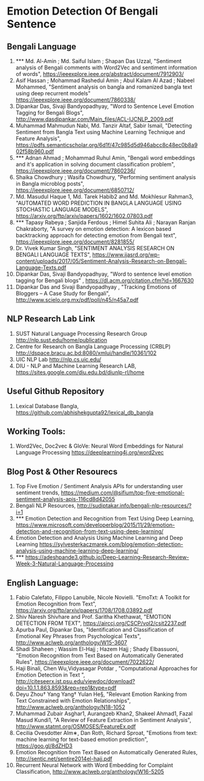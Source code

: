 # Emotion Detection Of Bengali Sentence

## Bengali Language
1. *** Md. Al-Amin ;  Md. Saiful Islam ;  Shapan Das Uzzal, "Sentiment analysis of Bengali comments with Word2Vec and sentiment information of words", https://ieeexplore.ieee.org/abstract/document/7912903/
2. Asif Hassan ;  Mohammad Rashedul Amin ;  Abul Kalam Al Azad ;  Nabeel Mohammed, "Sentiment analysis on bangla and romanized bangla text using deep recurrent models" https://ieeexplore.ieee.org/document/7860338/
3. Dipankar Das, Sivaji Bandyopadhyay, "Word to Sentence Level Emotion Tagging for Bengali Blogs", http://www.dasdipankar.com/Main_files/ACL-IJCNLP_2009.pdf
4. Muhammad Mahmudun Nabi, Md. Tanzir Altaf, Sabir Ismail, "Detecting Sentiment from Bangla Text using Machine Learning Technique and Feature Analysis", https://pdfs.semanticscholar.org/6d1f/47c985d5d946abcc8c48ec0b8a902f58b960.pdf
5. *** Adnan Ahmad ;  Mohammad Ruhul Amin, "Bengali word embeddings and it's application in solving document classification problem", https://ieeexplore.ieee.org/document/7860236/
6.  Shaika Chowdhury ;  Wasifa Chowdhury, "Performing sentiment analysis in Bangla microblog posts", https://ieeexplore.ieee.org/document/6850712/
7. Md. Masudul Haque 1, Md. Tarek Habib2 and Md. Mokhlesur Rahman3, "AUTOMATED WORD PREDICTION IN BANGLA LANGUAGE USING STOCHASTIC LANGUAGE MODELS", https://arxiv.org/ftp/arxiv/papers/1602/1602.07803.pdf
8. *** Tapasy Rabeya ;  Sanjida Ferdous ;  Himel Suhita Ali ;  Narayan Ranjan Chakraborty, "A survey on emotion detection: A lexicon based backtracking approach for detecting emotion from Bengali text", https://ieeexplore.ieee.org/document/8281855/
9. Dr. Vivek Kumar Singh, "SENTIMENT ANALYSIS RESEARCH ON BENGALI LANGUAGE TEXTS", https://www.ijasrd.org/wp-content/uploads/2017/05/Sentiment-Analysis-Research-on-Bengali-Language-Texts.pdf
10. Dipankar Das, Sivaji Bandyopadhyay, "Word to sentence level emotion tagging for Bengali blogs" , https://dl.acm.org/citation.cfm?id=1667630
11. Dipankar Das and Sivaji Bandyopadhyay , "Tracking Emotions of Bloggers – A Case Study for Bengali", http://www.scielo.org.mx/pdf/poli/n45/n45a7.pdf

## NLP Research Lab Link
1. SUST Natural Language Processing Research Group http://nlp.sust.edu/home/publication
2. Centre for Research on Bangla Language Processing (CRBLP) http://dspace.bracu.ac.bd:8080/xmlui/handle/10361/102
3. UIC NLP Lab http://nlp.cs.uic.edu/
4. DIU - NLP and Machine Learning Research LAB, https://sites.google.com/diu.edu.bd/diunlp-rl/home

## Useful Github Repository
1. Lexical Database Bangla, https://github.com/abhishekgupta92/lexical_db_bangla

## Working Tools:
1. Word2Vec, Doc2vec & GloVe: Neural Word Embeddings for Natural Language Processing
https://deeplearning4j.org/word2vec

## Blog Post & Other Resourecs
1. Top Five Emotion / Sentiment Analysis APIs for understanding user sentiment trends, https://medium.com/@sifium/top-five-emotional-sentiment-analysis-apis-116cd8d42055
2. Bengali NLP Resources, http://sudiptakar.info/bengali-nlp-resources/?i=1
3. *** Emotion Detection and Recognition from Text Using Deep Learning, https://www.microsoft.com/developerblog/2015/11/29/emotion-detection-and-recognition-from-text-using-deep-learning/
4. Emotion Detection and Analysis Using Machine Learning and Deep Learning https://sylvesterkaczmarek.com/blog/emotion-detection-analysis-using-machine-learning-deep-learning/
5. *** https://adeshpande3.github.io/Deep-Learning-Research-Review-Week-3-Natural-Language-Processing

## English Language:

1. Fabio Calefato, Filippo Lanubile, Nicole Novielli. "EmoTxt: A Toolkit for Emotion Recognition from Text", https://arxiv.org/ftp/arxiv/papers/1708/1708.03892.pdf
2. Shiv Naresh Shivhare and Prof. Saritha Khethawat, "EMOTION DETECTION FROM TEXT", https://airccj.org/CSCP/vol2/csit2237.pdf
3. Apurba Paul, Dipankar Das, "Identification and Classification of Emotional Key Phrases from Psychological Texts", http://www.aclweb.org/anthology/W15-3607
4. Shadi Shaheen ; Wassim El-Hajj ; Hazem Hajj ; Shady Elbassuoni, "Emotion Recognition from Text Based on Automatically Generated Rules", https://ieeexplore.ieee.org/document/7022622/
5. Haji Binali, Chen Wu,Vidyasagar Potdar , "Computational Approaches for Emotion Detection in Text ", http://citeseerx.ist.psu.edu/viewdoc/download?doi=10.1.1.863.8593&rep=rep1&type=pdf
6. Deyu Zhou† Yang Yang† Yulan He§, "Relevant Emotion Ranking from Text Constrained with Emotion Relationships", http://www.aclweb.org/anthology/N18-1052
7. Muhammad Zubair Asghar1, Aurangzeb Khan2, Shakeel Ahmad1, Fazal Masud Kundi1, "A Review of Feature Extraction in Sentiment Analysis", http://www.statmt.org/OSMOSES/FeatureEx.pdf
8. Cecilia Ovesdotter Alm∗, Dan Roth, Richard Sproat, "Emotions from text: machine learning for text-based emotion prediction", https://goo.gl/8dZHD3
9. Emotion Recognition from Text Based on Automatically Generated Rules, http://sentic.net/sentire2014el-hajj.pdf
10. Recurrent Neural Network with Word Embedding for Complaint
Classification, http://www.aclweb.org/anthology/W16-5205
